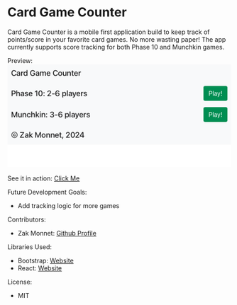 # Card Game Counter

Card Game Counter is a mobile first application build to keep track of points/score in your favorite card games. No more wasting paper! The app currently supports score tracking for both Phase 10 and Munchkin games.

Preview:
![Preview of application](./public/Card%20Preview.png)

See it in action:
[Click Me](https://outoftune266.github.io/gamecounter/)


Future Development Goals:
- Add tracking logic for more games

Contributors:
- Zak Monnet:   [Github Profile](https://github.com/outoftune266)

Libraries Used:
- Bootstrap:   [Website](https://getbootstrap.com/)
- React: [Website](https://react.dev)

License: 
- MIT